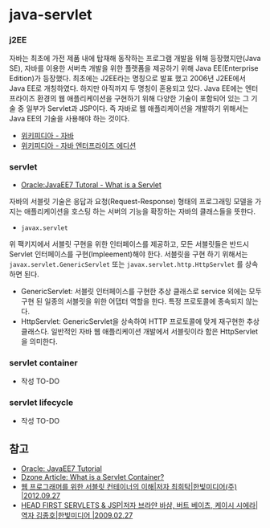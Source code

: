 # java-servlet

### j2EE

자바는 최초에 가전 제품 내에 탑재해 동작하는 프로그램 개발을 위해 등장했지만(Java SE), 자바를 이용한 서버측 개발을 위한 플랫폼을 제공하기 위해 Java EE(Enterprise Edition)가 등장했다. 최초에는 J2EE라는 명칭으로 발표 했고 2006년 J2EE에서 Java EE로 개칭하였다. 하지만 아직까지 두 명칭이 혼용되고 있다. Java EE에는 엔터프라이즈 환경의 웹 애플리케이션을 구현하기 위해 다양한 기술이 포함되어 있는 그 기술 중 일부가 Servlet과 JSP이다. 즉 자바로 웹 애플리케이션을 개발하기 위해서는 Java EE의 기술을 사용해야 하는 것이다.

- [위키피디아 - 자바](https://www.wikiwand.com/ko/자바_(프로그래밍_언어))
- [위키피디아 - 자바 엔터프라이즈 에디션](https://www.wikiwand.com/ko/%EC%9E%90%EB%B0%94_%ED%94%8C%EB%9E%AB%ED%8F%BC,_%EC%97%94%ED%84%B0%ED%94%84%EB%9D%BC%EC%9D%B4%EC%A6%88_%EC%97%90%EB%94%94%EC%85%98)



### servlet

- [Oracle:JavaEE7 Tutoral - What is a Servlet](https://docs.oracle.com/javaee/7/tutorial/servlets001.htm)

자바의 서블릿 기술은 응답과 요청(Request-Response) 형태의 프로그래밍 모델을 가지는 애플리케이션을 호스팅 하는 서버의 기능을 확장하는 자바의 클래스들을 뜻한다.

- `javax.servlet`

위 팩키지에서 서블릿 구현을 위한 인터페이스를 제공하고, 모든 서블릿들은 반드시 Servlet 인터페이스를 구현(Impleement)해야 한다. 서블릿을 구현 하기 위해서는 `javax.servlet.GenericServlet` 또는 `javax.servlet.http.HttpServlet`  를 상속하면 된다.

- GenericServlet: 서블릿 인터페이스를 구현한 추상 클래스로 service 외에는 모두 구현 된 일종의 서블릿을 위한 어댑터 역할을 한다. 특정 프로토콜에 종속되지 않는다.
- HttpServlet: GenericServlet을 상속하여 HTTP 프로토콜에 맞게 재구현한 추상 클래스다. 일반적인 자바 웹 애플리케이션 개발에서 서블릿이라 함은 HttpServlet을 의미한다.



### servlet container

- 작성 TO-DO

### servlet lifecycle

- 작성 TO-DO

## 참고

- [Oracle: JavaEE7 Tutorial](https://docs.oracle.com/javaee/7/tutorial/)
- [Dzone Article: What is a Servlet Container?](https://dzone.com/articles/what-servlet-container)
- [웹 프로그래머를 위한 서블릿 컨테이너의 이해|저자 최희탁|한빛미디어(주) |2012.09.27](http://book.naver.com/bookdb/book_detail.nhn?bid=7082377)
- [HEAD FIRST SERVLETS & JSP|저자 브라얀 바샴, 버트 베이츠, 케이시 시에라|역자 김종호|한빛미디어 |2009.02.27](http://book.naver.com/bookdb/book_detail.nhn?bid=5902081)